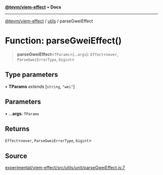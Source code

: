 [**@tevm/viem-effect**](../../README.md) • **Docs**

***

[@tevm/viem-effect](../../modules.md) / [utils](../README.md) / parseGweiEffect

# Function: parseGweiEffect()

> **parseGweiEffect**\<`TParams`\>(...`args`): `Effect`\<`never`, `ParseGweiErrorType`, `bigint`\>

## Type parameters

• **TParams** *extends* [`string`, `"wei"`]

## Parameters

• ...**args**: `TParams`

## Returns

`Effect`\<`never`, `ParseGweiErrorType`, `bigint`\>

## Source

[experimental/viem-effect/src/utils/unit/parseGweiEffect.js:7](https://github.com/evmts/tevm-monorepo/blob/main/experimental/viem-effect/src/utils/unit/parseGweiEffect.js#L7)
